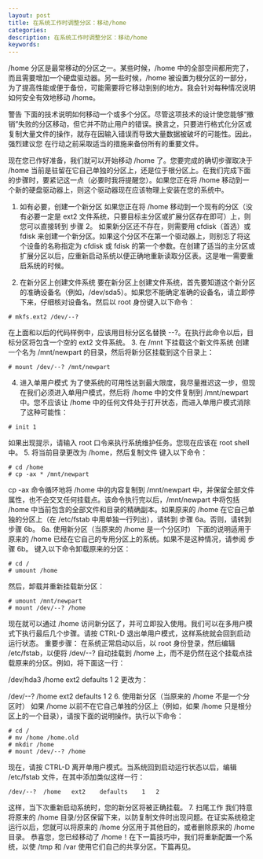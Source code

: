 ```yaml
---
layout: post
title: 在系统工作时调整分区：移动/home
categories:
description: 在系统工作时调整分区：移动/home
keywords:
---
```



/home 分区是最常移动的分区之一。某些时候，/home 中的全部空间都用完了，而且需要增加一个硬盘驱动器。另一些时候，/home 被设置为根分区的一部分，为了提高性能或便于备份，可能需要将它移动到别的地方。我会针对每种情况说明如何安全有效地移动 /home。

警告
下面的技术说明如何移动一个或多个分区。尽管这项技术的设计使您能够“撤销”失败的分区移动，但它并不防止用户的错误。换言之，只要进行格式化分区或复制大量文件的操作，就存在因输入错误而导致大量数据被破坏的可能性。因此，强烈建议您 在行动之前采取适当的措施来备份所有的重要文件。

现在您已作好准备，我们就可以开始移动 /home 了。您要完成的确切步骤取决于 /home 当前是驻留在它自己单独的分区上，还是位于根分区上。在我们完成下面的步骤时，要紧记这一点（必要时我将提醒您）。如果您正在将 /home 移动到一个新的硬盘驱动器上，则这个驱动器现在应该物理上安装在您的系统中。

1. 如有必要，创建一个新分区
如果您正在将 /home 移动到一个现有的分区（没有必要一定是 ext2 文件系统，只要目标主分区或扩展分区存在即可）上，则您可以直接转到 步骤 2。
如果新分区还不存在，则需要用 cfdisk（首选）或 fdisk 来创建一个新分区。如果这个分区不在第一个驱动器上，则别忘了将这个设备的名称指定为 cfdisk 或 fdisk 的第一个参数。在创建了适当的主分区或扩展分区以后，应重新启动系统以便正确地重新读取分区表。这是唯一需要重启系统的时候。

2. 在新分区上创建文件系统
要在新分区上创建文件系统，首先要知道这个新分区的准确设备名（例如，/dev/sda5）。如果您不能确定准确的设备名，请立即停下来，仔细核对设备名。然后以 root 身份键入以下命令：
```
# mkfs.ext2 /dev/--?
```
在上面和以后的代码样例中，应该用目标分区名替换 --?。在执行此命令以后，目标分区将包含一个空的 ext2 文件系统。
3. 在 /mnt 下挂载这个新文件系统
创建一个名为 /mnt/newpart 的目录，然后将新分区挂载到这个目录上：

```
# mount /dev/--? /mnt/newpart
```
4. 进入单用户模式
为了使系统的可用性达到最大限度，我尽量推迟这一步，但现在我们必须进入单用户模式，然后将 /home 中的文件复制到 /mnt/newpart 中。您不应该让 /home 中的任何文件处于打开状态，而进入单用户模式消除了这种可能性：
```
# init 1
```
如果出现提示，请输入 root 口令来执行系统维护任务。您现在应该在 root shell 中。
5. 将当前目录更改为 /home，然后复制文件
键入以下命令：
```
# cd /home
# cp -ax * /mnt/newpart
```
cp -ax 命令循环地将 /home 中的内容复制到 /mnt/newpart 中，并保留全部文件属性，也不会交叉任何挂载点。该命令执行完以后，/mnt/newpart 中将包括 /home 中当前包含的全部文件和目录的精确副本。如果原来的 /home 在它自己单独的分区上（在 /etc/fstab 中用单独一行列出），请转到 步骤 6a。否则，请转到 步骤 6b。
6a. 使用新分区（当原来的 /home 是一个分区时）
下面的说明适用于原来的 /home 已经在它自己的专用分区上的系统。如果不是这种情况，请参阅 步骤 6b。
键入以下命令卸载原来的分区：
```
# cd /
# umount /home
```
然后，卸载并重新挂载新分区：
```
# umount /mnt/newpart
# mount /dev/--? /home
```
现在就可以通过 /home 访问新分区了，并可立即投入使用。我们可以在多用户模式下执行最后几个步骤。请按 CTRL-D 退出单用户模式，这样系统就会回到启动运行状态。
重要步骤： 在系统正常启动以后，以 root 身份登录，然后编辑 /etc/fstab，以便将 /dev/--? 自动挂载到 /home 上，而不是仍然在这个挂载点挂载原来的分区。例如，将下面这一行：

/dev/hda3 /home   ext2    defaults    1   2
更改为：

/dev/--?    /home   ext2    defaults    1   2
6. 使用新分区（当原来的 /home 不是一个分区时）
如果 /home 以前不在它自己单独的分区上（例如，如果 /home 只是根分区上的一个目录），请按下面的说明操作。执行以下命令：
```
# cd /
# mv /home /home.old
# mkdir /home      
# mount /dev/--? /home
```
现在，请按 CTRL-D 离开单用户模式。当系统回到启动运行状态以后，编辑 /etc/fstab 文件，在其中添加类似这样一行：
```
/dev/--?  /home   ext2    defaults    1   2
```
这样，当下次重新启动系统时，您的新分区将被正确挂载。
7. 扫尾工作
我们特意将原来的 /home 目录/分区保留下来，以防复制文件时出现问题。在证实系统稳定运行以后，您就可以将原来的 /home 分区用于其他目的，或者删除原来的 /home 目录。
恭喜您，您已经移动了 /home！在下一篇技巧中，我们将重新配置一个系统，以使 /tmp 和 /var 使用它们自己的共享分区。下篇再见。
